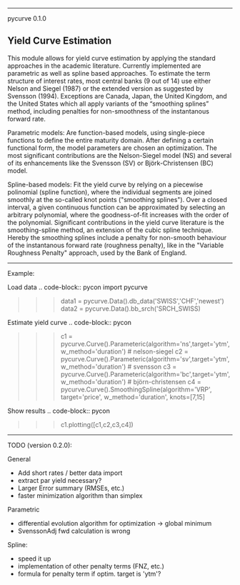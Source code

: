 ------------------------------
pycurve 0.1.0

Yield Curve Estimation
------------------------------

This module allows for yield curve estimation by applying the standard approaches in the academic literature. 
Currently implemented are parametric as well as spline based approaches. To estimate the term structure of 
interest rates, most central banks (9 out of 14) use either Nelson and Siegel (1987) or the extended version 
as suggested by Svensson (1994). Exceptions are Canada, Japan, the United Kingdom, and the United States which 
all apply variants of the “smoothing splines” method, including penalties for non-smoothness of the instantanous 
forward rate.

Parametric models:
Are function-based models, using single-piece functions to define the entire maturity domain. After defining
a certain functional form, the model parameters are chosen an optimization. The most significant contributions are
the Nelson-Siegel model (NS) and several of its enhancements like the Svensson (SV) or Björk-Christensen (BC) model. 

Spline-based models:
Fit the yield curve by relying on a piecewise polinomial (spline function), where the individual segments are
joined smoothly at the so-called knot points ("smoothing splines"). Over a closed interval, a given continuous 
function can be approximated by selecting an arbitrary polynomial, where the goodness-of-fit increases with the order 
of the polynomial. Significant contributions in the yield curve literature is the smoothing-spline method, an extension 
of the cubic spline technique. Hereby the smoothing splines include a penalty for non-smooth behaviour of the 
instantanous forward rate (roughness penalty), like in the "Variable Roughness Penalty" approach, used by the
Bank of England.

--------------------------------------------------------------------

Example:

Load data
.. code-block:: pycon
import pycurve
>>> data1 = pycurve.Data().db_data('SWISS','CHF','newest')
>>> data2 = pycurve.Data().bb_srch('SRCH_SWISS)

Estimate yield curve
.. code-block:: pycon
>>> c1 = pycurve.Curve().Parameteric(algorithm='ns',target='ytm', w_method='duration')    # nelson-siegel
>>> c2 = pycurve.Curve().Parameteric(algorithm='sv',target='ytm', w_method='duration')    # svensson
>>> c3 = pycurve.Curve().Parameteric(algorithm='bc',target='ytm', w_method='duration')    # björn-christensen
>>> c4 = pycurve.Curve().SmoothingSpline(algorithm='VRP', target='price', w_method='duration', knots=[7,15]

Show results
.. code-block:: pycon
>>> c1.plotting([c1,c2,c3,c4])

----------------------------------------------------------------------








TODO (version 0.2.0):

General
- Add short rates / better data import
- extract par yield necessary?
- Larger Error summary (RMSEs, etc.)
- faster minimization algorithm than simplex

Parametric
- differential evolution algorithm for optimization -> global minimum
- SvenssonAdj fwd calculation is wrong

Spline:
- speed it up
- implementation of other penalty terms (FNZ, etc.)
- formula for penalty term if optim. target is 'ytm'?
